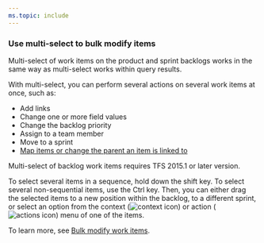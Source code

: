 ```yaml
---
ms.topic: include
---
```


### Use multi-select to bulk modify items

<a id="bulk-modify">  </a>

Multi-select of work items on the product and sprint backlogs works in the same way as multi-select works within query results. 

With multi-select, you can perform several actions on several work items at once, such as: 

- Add links
- Change one or more field values
- Change the backlog priority   
- Assign to a team member
- Move to a sprint
- [Map items or change the parent an item is linked to](/azure/devops/boards/backlogs/organize-backlog.md#mapping)

Multi-select of backlog work items requires TFS 2015.1 or later version.

To select several items in a sequence, hold down the shift key. To select several non-sequential items, use the Ctrl key. Then, you can either drag the selected items to a new position within the backlog, to a different sprint, or select an option from the context (![context icon](/azure/devops/boards/media/icons/context_menu.png)) or action (![actions icon](/azure/devops/boards/media/icons/actions-icon.png)) menu of one of the items. 

To learn more, see [Bulk modify work items](/azure/devops/boards/backlogs/bulk-modify-work-items.md).